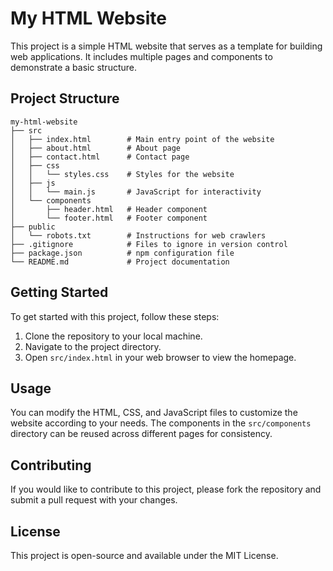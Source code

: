 # My HTML Website

This project is a simple HTML website that serves as a template for building web applications. It includes multiple pages and components to demonstrate a basic structure.

## Project Structure

```
my-html-website
├── src
│   ├── index.html        # Main entry point of the website
│   ├── about.html        # About page
│   ├── contact.html      # Contact page
│   ├── css
│   │   └── styles.css    # Styles for the website
│   ├── js
│   │   └── main.js       # JavaScript for interactivity
│   └── components
│       ├── header.html   # Header component
│       └── footer.html   # Footer component
├── public
│   └── robots.txt        # Instructions for web crawlers
├── .gitignore            # Files to ignore in version control
├── package.json          # npm configuration file
└── README.md             # Project documentation
```

## Getting Started

To get started with this project, follow these steps:

1. Clone the repository to your local machine.
2. Navigate to the project directory.
3. Open `src/index.html` in your web browser to view the homepage.

## Usage

You can modify the HTML, CSS, and JavaScript files to customize the website according to your needs. The components in the `src/components` directory can be reused across different pages for consistency.

## Contributing

If you would like to contribute to this project, please fork the repository and submit a pull request with your changes.

## License

This project is open-source and available under the MIT License.